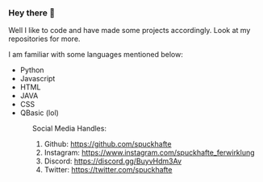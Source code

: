 ### Hey there 👋

Well I like to code and have made some projects accordingly.
Look at my repositories for more.

I am familiar with some languages mentioned below: 

<ul>
  <li>Python</li>
  <li>Javascript</li>
  <li>HTML</li>
  <li>JAVA</li>
  <li>CSS</li>
  <li>QBasic (lol)</li>
  <ul>
    
Social Media Handles:
1. Github: https://github.com/spuckhafte
2. Instagram: https://www.instagram.com/spuckhafte_ferwirklung
3. Discord: https://discord.gg/BuyvHdm3Av
4. Twitter: https://twitter.com/spuckhafte
